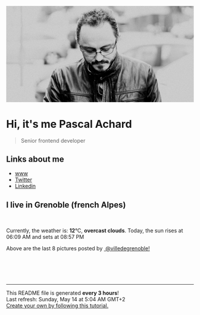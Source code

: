 ![Pascal Achard](./images/photo-pascal-achard.jpg)
# Hi, it's me Pascal Achard
> Senior frontend developer

## Links about me
- [www](https://www.pascal-achard.com)
- [Twitter](https://twitter.com/botmaster)
- [Linkedin](http://www.linkedin.com/in/pascal-achard)


## I live in Grenoble (french Alpes)
<img src="https://openweathermap.org/img/wn/04n@2x.png" alt="">

Currently, the weather is: **12**°C, **overcast clouds**.
Today, the sun rises at 06:09 AM and sets at 08:57 PM

Above are the last 8 pictures posted by <a href="https://www.instagram.com/villedegrenoble/" target="_blank"><img alt="" src="https://upload.wikimedia.org/wikipedia/commons/thumb/e/e7/Instagram_logo_2016.svg/1024px-Instagram_logo_2016.svg.png" width="20"/> @villedegrenoble!</a>

<p style="display: flex; flex-wrap: wrap; gap: 20px;">
        <img src="https://cdn1.picuki.com/hosted-by-instagram/q/0exhNuNYnjBcaS3SYdxKjf8F2vJ1Wg9SZ60STLepjSVmIR1vLHOapZA0mpCl6yRxIwVgFDeSYzxk4YIpWV9VAz14O0DeSLCJTDtd6qmZUOrN0DNi9pVhkbs9L3IeZnWq9sIlXAmYdSgIGaYDG7uo%7C%7CesJ+fjrcjcFrjOMNbRKmDdttdCwFahlza4lsfe4kx2xu5xncG114WNxahlw5OLUqQUCSKnjMcF6saR5UvoPjsBRpr2gmCG2GGM5b295BTGS9IjOkqg8iyDXdzQspjD3Fu8EIU8hjl246iADmqEJjZXwMrRU+MYHnfCCe09BWmhm+jVBocW+xzTsSUGI%7C%7CgVRwGKOlf7kNPEu+8WgGtKbd%7C%7CbFwg32b+DSK7BEBGkDMfTQBmjeE8elJutgg4JWCPx20AuB+iiRWZLYxAQ3CzAX1WDdWLYnGqjb+6GnzWTZhmDWpgNqws4=.jpeg" alt="" width="200"/>
        <img src="https://cdn1.picuki.com/hosted-by-instagram/q/0exhNuNYnjBcaS3SYdxKjf8F2vJ1WgxSZ60STLepjSVmIR1vLHOapZA0mpCj4yRwKwVlASuRYzxk4okvV1pRCz17OUbWQbGATDtV7aSYUejN1DVh9ZdpkrcxL3UabHSm88QqXQmYdSgIGaYDG7uo%7C%7CesJ%7C%7CPnucjcFrjOMNbRKmDdttdCwFahlza4lsfe4kx2xu5xncG114WNxahlw5OLUqQUCSKnjMcF6saR5UvoPjsBRpr6gmCG2GGM5b295BTGS9IjOkqg8iyDXdzQspjD3Eu8EIU8hjl246gEhlsE+krHyMJt6+MZhlLTYaDBBWmhm+jVBocW+xzTvSUGI%7C%7CgVRwGKOlf7kNPEu+8WgGtKbdv3q1CXwY+PkBu0dSHsbGdTzckvodKWCMcNbt4B+F+Bh%7C%7CGmh0gqoZaDi3jI3CzAX1WDdXbAoEKzb+6GnzWTZhmDWpgNqws4=.jpeg" alt="" width="200"/>
        <img src="https://cdn1.picuki.com/hosted-by-instagram/q/0exhNuNYnjBcaS3SYdxKjf8F2vJ1WgxSZ60STLepjSVmIR1vLHOapZA0mpCl6yRxIwVgFDeSYzxk4Y4jWVlXCz17PkHfS7yPSztU76iZVevN0jBv8JVjnbgzL3UZbHat%7C%7CsstXQmYdSgIGaYDG7uo%7C%7CesJ+fjrcjcFrjOMNbRKmDdttdCwFahlza4lsfe4kx2xu5xncG114WNxahlw5OLUqQUCSKnjMcF6saR5UvoPjsBRpr6gmCG2GGM5b295BTGS9IjOkqg8iyDXdzQspjD3Fe8EIU8hjl246hw+gaAlvrGLBZ05+MZ1k%7C%7CHvfl9BWmhm+jVBocW+xzTsSUGI%7C%7CgVRwGKOlf7kNPEu+8WgGtKbdOj8xAzVSZuIQ5NDXkI7TaSEBQ7VGMaaEJ4Oua98N%7C%7Cxk4FKR8i2abKPz9wQ3CzAX1WDdWMBUYqTb+6GnzWTZhmDWpgNqws4=.jpeg" alt="" width="200"/>
        <img src="https://cdn1.picuki.com/hosted-by-instagram/q/0exhNuNYnjBcaS3SYdxKjf8F2vJ1WgxSZ60STLepjSVmIR1vLHOapZA0mpCl6yRxIwVgFDeSYzxk4ossV11WCD17OUzeS7WLTj9Q76SQUevN1Tdi9ZVml7k8LHQdbHCm8cIqXQmYdSgIGaYDG7uo+qhT5aGuO1lQpTb9d7JGmC4E5ZObS6olhMF4pJ2Jg3Tt%7C%7C9kiJzJE5m4vMAQrptqO52tEX%7C%7CD+O8BnsaBwVLYBxMQK5qnRlSaHEmw+Jj8vR3agtIj+kOYA2A3bXgQd8U2AFpkaDnRH2FKprzF3t4gj1aSNBdxuiekZkIH2bSAEXG428Fk71pu1ynOdV0Gv%7C%7CXtg0DXdmp23UOsOr5jiB+LEBPz4%7C%7CxbqSovwPbZlUE5fIeb3SljoFfGnDekfmY4SSqwYgn%7C%7Ck1lH7S7734wB4AGgShTDaXpA=.jpeg" alt="" width="200"/>
        <img src="https://cdn1.picuki.com/hosted-by-instagram/q/0exhNuNYnjBcaS3SYdxKjf8F2vJ1Wg9SZ60STLepjSVmIR1vLHOapZA0mpCj4yRwKwVlASuRYzxk4Y4pWF5XCz1%7C%7COUbWS7WMTz9W7a+RVOjN0TJu9ZVokLw1KnUZbHGq88MlVQmYdSgIGaYDG7uo%7C%7CesJ+vrucjMBpi2XMLQT9zJBpY6uSKVKz8B1pJ2Jg3Tt%7C%7C9kiJzJE5m4vMAQrptqO52hEX%7C%7CD+O8BnsaBwVLYBxMQK5qnRlSaHEmw+Jj8uQHagtIj+kOYA2A3iSyQzrGula6QKDnRGtHDjmgZ3t4gj1aSNBdxuiekakIH2bSAEXG428Fk71pu1ynOdV0Gv%7C%7CmRZ+lHg9qKzStYo%7C%7C5nIC%7C%7CGpb8m92y3sOOb2PaloflgZUdvRbHHeOcq%7C%7CK%7C%7CkfmY4SSqwYhgiTqFL7S7734wB4AGgShTDaXpA=.jpeg" alt="" width="200"/>
        <img src="https://cdn1.picuki.com/hosted-by-instagram/q/0exhNuNYnjBcaS3SYdxKjf8F2vJ1WgxSZ60STLepjSVmIR1vLHOapZA0mpCl6yRxIwVgFDeSYzxk4YsuUllSCT18P0XcSb2KSDdR7KWcV+3N2zBl9J5klbY0JXUfYnWu9sUkUAmYdSgIGaYDG7uo%7C%7CesJ+fjrcjcFrjOMNbRKmDdttdCwFahlza4lsfe4kx2xu5xncG114WNxahlw5OLUqQUCSKnjMcF6saR5UvoPjsBRpr6gmCG2GGM5b295BTGS9IjOkqg8iyDXdzQspjD3H+8EIU8hjl246gR8nqo2uqurG4N6+MZ1i7iCHCtBWmhm+jVBocW+xzTsSUGI%7C%7CgVRwGKOlf7kNPEu+8WgGtKbd9Ho6QfBTbfwAYlpbiw9I+3PZ2DOF+OGDslXoYpIOcxLhUu%7C%7C5BOsZrSg1DI3CzAX1WDdWMtSZazb+6GnzWTZhmDWpgNqws4=.jpeg" alt="" width="200"/>
        <img src="https://cdn1.picuki.com/hosted-by-instagram/q/0exhNuNYnjBcaS3SYdxKjf8F2vJ1Wg5SZ60STLepjSVmIR1vLHOapZA0mpCl6yRxIwVgFDeSYzxk4YovUFxYAj1zOUHYTbWISzpd66qYUevN0j1v8Zdhk7Y9JX0ZZnWu9sAsVwmYdSgIGaYDG7uo%7C%7CeoU%7C%7CeXucj4Epi2aNbQT9zJBpY6uSKVKz8B13bHR1Bv9vdBhYgJE8VQpMBQ7odLUvj8ESLnzNskg6PI5RbMCg8kW%7C%7C+7piSS1X24ldihBGTOguYrVwr9T02XXejYH9GmkGo0IKm4p1UCVny4Yk7QRiaKVM4or3Po17IH4fTcED3tKhjVPsdK+lCGQPy38mUxanjCD%7C%7CZK3Vv8wnpbIJ%7C%7Cixc+%7C%7CKmTmTQaX4PvZIDFc%7C%7CFMT8emr7K8C7Hc9sj6dcT6B6xEnz%7C%7CwPgIuSijzdSJxYMvDqIM4F5R6DFwqv1oHU=.jpeg" alt="" width="200"/>
        <img src="https://cdn1.picuki.com/hosted-by-instagram/q/0exhNuNYnjBcaS3SYdxKjf8F2vJ1Wg9SZ60STLepjSVmIR1vLHOapZA0mpCj4yRwKwVlASuRYzxk4I4uVF1ZCz18PkPeS72KTT1T6qucXerN1TJl9JRonL82LHUZYXCm%7C%7C8MrUAmYdSgIGaYDG7uo%7C%7CesJ+vrucjMBpi2XMLQT9zJBpY6uSKVKz8B1pJ2Jg3Tt%7C%7C9kiJzJE5m4vMAQrptqO52hEX%7C%7CD+O8BnsaBwVLYBxMQK5qnRlSaHEmw+Jj8uRHagtIj+kOYA2CzFIBgJ%7C%7CziUH7EKDnRTtVvo4U93t4gj1aSNBdxuiekakIH2bSAEXG428Fk71pu1ynOdV0Gv%7C%7ChNxzVjim4aOfc83sITJEPfQVIrg%7C%7Cx7kZ+nMALdCD2whDq7ZW2%7C%7CUEd6cDc8fmY4SSqwYhgqXoiL7S7734wB4AGgShTDaXpA=.jpeg" alt="" width="200"/>
</p>

------------
<p>This README file is generated <b>every 3 hours</b>!
    <br />Last refresh: Sunday, May 14 at 5:04 AM GMT+2
    <br /><a href="https://medium.com/@th.guibert/how-to-create-a-self-updating-readme-md-for-your-github-profile-f8b05744ca91">Create your own by following this tutorial.</a>
</p>
<p><a href="https://github.com/botmaster/botmaster/actions/workflows/main.yaml"><img alt="" src="https://github.com/botmaster/botmaster/actions/workflows/main.yaml/badge.svg" /></a></p>

